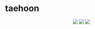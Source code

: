# taehoon

<div align="center">
	<img src="https://img.shields.io/badge/Java-007396?style=flat&logo=Java&logoColor=white" />
	<img src="https://img.shields.io/badge/HTML5-E34F26?style=flat&logo=HTML5&logoColor=white" />
	<img src="https://img.shields.io/badge/CSS3-1572B6?style=flat&logo=CSS3&logoColor=white" />
</div>



<!-- ## 🔎 have been learning ##

<p align="center">
  <img src="https://img.shields.io/badge/JavaScript-F7DF1E?style=flat-square&logo=javascript&logoColor=black"> &nbsp;
  <img src="https://img.shields.io/badge/TypeScript-3178C6?style=flat-square&logo=typescript&logoColor=white"> &nbsp;
  <img src="https://img.shields.io/badge/HTML5-E34F26?style=flat-square&logo=html5&logoColor=white"> &nbsp;
  <img src="https://img.shields.io/badge/CSS3-1572B6?style=flat-square&logo=css3&logoColor=white"> &nbsp;
  <img src="https://img.shields.io/badge/Sass-CC6699?style=flat-square&logo=sass&logoColor=white">
  <br />
  <img src="https://img.shields.io/badge/React-61DAFB?style=flat-square&logo=react&logoColor=black"> &nbsp;
  <img src="https://img.shields.io/badge/Node.js-339933?style=flat-square&logo=node.js&logoColor=white"> &nbsp;
  <img src="https://img.shields.io/badge/MySQL-4479A1?style=flat-square&logo=mysql&logoColor=white"> &nbsp;
  <img src="https://img.shields.io/badge/MongoDB-47A248?style=flat-square&logo=mongodb&logoColor=white"> &nbsp;
  <img src="https://img.shields.io/badge/AWS-232F3E?style=flat-square&logo=Amazon%20AWS&logoColor=white">
</p>

<br />



<!--
**wisesth/wisesth** is a ✨ _special_ ✨ repository because its `README.md` (this file) appears on your GitHub profile.

Here are some ideas to get you started:

- 🔭 I’m currently working on ...
- 🌱 I’m currently learning ...
- 👯 I’m looking to collaborate on ...
- 🤔 I’m looking for help with ...
- 💬 Ask me about ...
- 📫 How to reach me: ...
- 😄 Pronouns: ...
- ⚡ Fun fact: ...
-->
